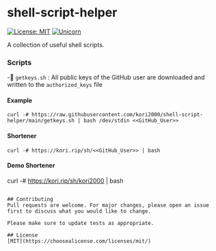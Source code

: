 # shell-script-helper
[![License: MIT](https://img.shields.io/badge/License-MIT-yellow.svg)](https://github.com/kori2000/telegram-bot/blob/main/LICENSE)
[![Unicorn](https://img.shields.io/badge/nyancat-approved-ff69b4.svg)](https://www.youtube.com/watch?v=QH2-TGUlwu4)

A collection of useful shell scripts.

### Scripts

-🚀 `getkeys.sh` : All public keys of the GitHub user are downloaded and written to the `authorized_keys` file

#### Example
```
curl -# https://raw.githubusercontent.com/kori2000/shell-script-helper/main/getkeys.sh | bash /dev/stdin <<GitHub_User>>
```

#### Shortener
```
curl -# https://kori.rip/sh/<<GitHub_User>> | bash
```

#### Demo Shortener
curl -# https://kori.rip/sh/kori2000 | bash

```

## Contributing
Pull requests are welcome. For major changes, please open an issue first to discuss what you would like to change.

Please make sure to update tests as appropriate.

## License
[MIT](https://choosealicense.com/licenses/mit/)